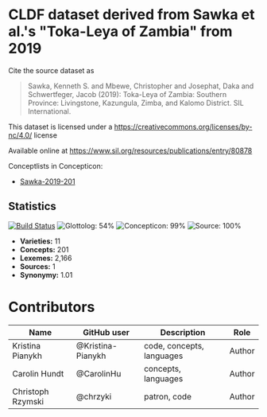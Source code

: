 # CLDF dataset derived from Sawka et al.'s "Toka-Leya of Zambia" from 2019

Cite the source dataset as

> Sawka, Kenneth S. and Mbewe, Christopher and Josephat, Daka and Schwertfeger, Jacob (2019): Toka-Leya of Zambia: Southern Province: Livingstone, Kazungula, Zimba, and Kalomo District. SIL International.

This dataset is licensed under a https://creativecommons.org/licenses/by-nc/4.0/ license

Available online at https://www.sil.org/resources/publications/entry/80878


Conceptlists in Concepticon:
- [Sawka-2019-201](https://concepticon.clld.org/contributions/Sawka-2019-201)
## Statistics


[![Build Status](https://travis-ci.org/lexibank/sawkatokaleya.svg?branch=master)](https://travis-ci.org/lexibank/sawkatokaleya)
![Glottolog: 54%](https://img.shields.io/badge/Glottolog-54%25-red.svg "Glottolog: 54%")
![Concepticon: 99%](https://img.shields.io/badge/Concepticon-99%25-green.svg "Concepticon: 99%")
![Source: 100%](https://img.shields.io/badge/Source-100%25-brightgreen.svg "Source: 100%")

- **Varieties:** 11
- **Concepts:** 201
- **Lexemes:** 2,166
- **Sources:** 1
- **Synonymy:** 1.01

# Contributors

Name               | GitHub user          | Description                          | Role
---                | ---                  | ---                                  | ---
Kristina Pianykh   | @Kristina-Pianykh    | code, concepts, languages            | Author
Carolin Hundt      | @CarolinHu           | concepts, languages                  | Author
Christoph Rzymski  | @chrzyki             | patron, code                         | Author


